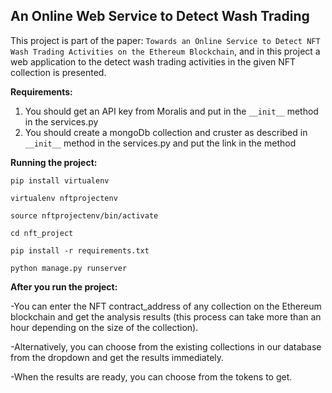 <!-- An Online Web Service to Detect Wash Trading  -->
## An Online Web Service to Detect Wash Trading 

This project is part of the paper: `Towards an Online Service to Detect NFT Wash Trading Activities on the Ethereum Blockchain`, and in this project a web application to the detect wash trading activities in the given NFT collection is presented. 

**Requirements:**
1. You should get an API key from Moralis and put in the `__init__` method in the services.py
2. You should create a mongoDb collection and cruster as described in `__init__` method in the services.py and put the link in the method

**Running the project:**
```
pip install virtualenv

virtualenv nftprojectenv

source nftprojectenv/bin/activate

cd nft_project

pip install -r requirements.txt

python manage.py runserver
```

**After you run the project:**

-You can enter the NFT contract_address of any collection on the Ethereum blockchain and get the analysis results (this process can take more than an hour depending on the size of the collection).

-Alternatively, you can choose from the existing collections in our database from the dropdown and get the results immediately.

-When the results are ready, you can choose from the tokens to get.



